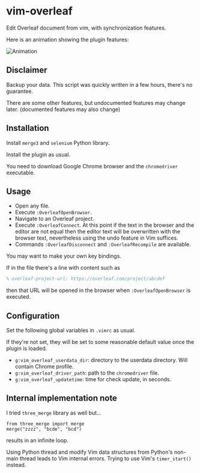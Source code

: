 # vim-overleaf
Edit Overleaf document from vim, with synchronization features.

Here is an animation showing the plugin features:

![Animation](https://user-images.githubusercontent.com/25191436/208226637-aa27da1f-c1ce-460d-9c0c-55da604d156b.gif)

## Disclaimer

Backup your data. This script was quickly written in a few hours, there's no guarantee.

There are some other features, but undocumented features may change later. (documented features may also change)

## Installation

Install `merge3` and `selenium` Python library.

Install the plugin as usual.

You need to download Google Chrome browser and the `chromedriver` executable.

## Usage

* Open any file.
* Execute `:OverleafOpenBrowser`.
* Navigate to an Overleaf project.
* Execute `:OverleafConnect`. At this point if the text in the browser and the editor are not equal then
the editor text will be overwritten with the browser text, nevertheless using the undo feature in Vim suffices.
* Commands `:OverleafDisconnect` and `:OverleafRecompile` are available.

You may want to make your own key bindings.

If in the file there's a line with content such as
```tex
% overleaf-project-url: https://overleaf.com/project/abcdef
```
then that URL will be opened in the browser when `:OverleafOpenBrowser` is executed.

## Configuration

Set the following global variables in `.vimrc` as usual.

If they're not set, they will be set to some reasonable default value once the plugin is loaded.

* `g:vim_overleaf_userdata_dir`: directory to the userdata directory. Will contain Chrome profile.
* `g:vim_overleaf_driver_path`: path to the `chromedriver` file.
* `g:vim_overleaf_updatetime`: time for check update, in seconds.

## Internal implementation note

I tried `three_merge` library as well but...
```
from three_merge import merge
merge("zzzz", "bcde", "bcd")
```
results in an infinite loop.

Using Python thread and modify Vim data structures from Python's non-main thread leads to Vim internal errors.
Trying to use Vim's `timer_start()` instead.
